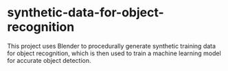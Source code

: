 # synthetic-data-for-object-recognition
This project uses Blender to procedurally generate synthetic training data for object recognition, which is then used to train a machine learning model for accurate object detection.
